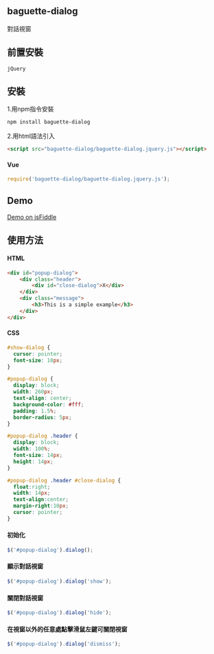 ## baguette-dialog
對話視窗
## 前置安裝
    jQuery
## 安裝
1.用npm指令安裝
```sh
npm install baguette-dialog
```
2.用html語法引入
```html
<script src="baguette-dialog/baguette-dialog.jquery.js"></script>
```
#### Vue
```javascript
require('baguette-dialog/baguette-dialog.jquery.js');
```
## Demo
[Demo on jsFiddle](https://jsfiddle.net/Palehorse/xs0f2p5t/47)
## 使用方法
#### HTML
```html
<div id="popup-dialog">
    <div class="header">
        <div id="close-dialog">X</div>
    </div>
    <div class="message">
        <h3>This is a simple example</h3>
    </div>
</div>
```
#### CSS
```css
#show-dialog {
  cursor: pointer;
  font-size: 18px;
}

#popup-dialog {
  display: block;
  width: 260px;
  text-align: center;
  background-color: #fff;
  padding: 1.5%;
  border-radius: 5px;
}

#popup-dialog .header {
  display: block;
  width: 100%;
  font-size: 14px;
  height: 14px;
}

#popup-dialog .header #close-dialog {
  float:right;
  width: 14px;
  text-align:center;
  margin-right:10px;
  cursor: pointer;
}
```
#### 初始化
```javascript
$('#popup-dialog').dialog();
```
#### 顯示對話視窗
```javascript
$('#popup-dialog').dialog('show');
```
#### 關閉對話視窗
```javascript
$('#popup-dialog').dialog('hide');
```
#### 在視窗以外的任意處點擊滑鼠左鍵可關閉視窗
```javascript
$('#popup-dialog').dialog('dismiss');
```

